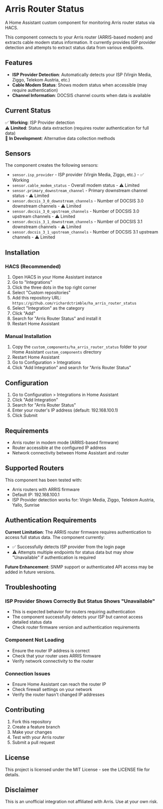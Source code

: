 # Arris Router Status

A Home Assistant custom component for monitoring Arris router status via HACS.

This component connects to your Arris router (ARRIS-based modem) and extracts cable modem status information. It currently provides ISP provider detection and attempts to extract status data from various endpoints.

## Features

- **ISP Provider Detection**: Automatically detects your ISP (Virgin Media, Ziggo, Telekom Austria, etc.)
- **Cable Modem Status**: Shows modem status when accessible (may require authentication)
- **Channel Information**: DOCSIS channel counts when data is available

## Current Status

✅ **Working**: ISP Provider detection  
⚠️ **Limited**: Status data extraction (requires router authentication for full data)  
🔄 **In Development**: Alternative data collection methods

## Sensors

The component creates the following sensors:

- `sensor.isp_provider` - ISP provider (Virgin Media, Ziggo, etc.) - ✅ Working
- `sensor.cable_modem_status` - Overall modem status - ⚠️ Limited
- `sensor.primary_downstream_channel` - Primary downstream channel status - ⚠️ Limited
- `sensor.docsis_3_0_downstream_channels` - Number of DOCSIS 3.0 downstream channels - ⚠️ Limited
- `sensor.docsis_3_0_upstream_channels` - Number of DOCSIS 3.0 upstream channels - ⚠️ Limited
- `sensor.docsis_3_1_downstream_channels` - Number of DOCSIS 3.1 downstream channels - ⚠️ Limited
- `sensor.docsis_3_1_upstream_channels` - Number of DOCSIS 3.1 upstream channels - ⚠️ Limited

## Installation

### HACS (Recommended)

1. Open HACS in your Home Assistant instance
2. Go to "Integrations"
3. Click the three dots in the top right corner
4. Select "Custom repositories"
5. Add this repository URL: `https://github.com/richardctrimble/ha_arris_router_status`
6. Select "Integration" as the category
7. Click "Add"
8. Search for "Arris Router Status" and install it
9. Restart Home Assistant

### Manual Installation

1. Copy the `custom_components/ha_arris_router_status` folder to your Home Assistant `custom_components` directory
2. Restart Home Assistant
3. Go to Configuration > Integrations
4. Click "Add Integration" and search for "Arris Router Status"

## Configuration

1. Go to Configuration > Integrations in Home Assistant
2. Click "Add Integration"
3. Search for "Arris Router Status"
4. Enter your router's IP address (default: 192.168.100.1)
5. Click Submit

## Requirements

- Arris router in modem mode (ARRIS-based firmware)
- Router accessible at the configured IP address
- Network connectivity between Home Assistant and router

## Supported Routers

This component has been tested with:
- Arris routers with ARRIS firmware
- Default IP: 192.168.100.1
- ISP Provider detection works for: Virgin Media, Ziggo, Telekom Austria, Yallo, Sunrise

## Authentication Requirements

**Current Limitation**: The ARRIS router firmware requires authentication to access full status data. The component currently:

- ✅ Successfully detects ISP provider from the login page
- ⚠️ Attempts multiple endpoints for status data but may show "Unavailable" if authentication is required

**Future Enhancement**: SNMP support or authenticated API access may be added in future versions.

## Troubleshooting

### ISP Provider Shows Correctly But Status Shows "Unavailable"
- This is expected behavior for routers requiring authentication
- The component successfully detects your ISP but cannot access detailed status data
- Check router firmware version and authentication requirements

### Component Not Loading
- Ensure the router IP address is correct
- Check that your router uses ARRIS firmware
- Verify network connectivity to the router

### Connection Issues
- Ensure Home Assistant can reach the router IP
- Check firewall settings on your network
- Verify the router hasn't changed IP addresses

## Contributing

1. Fork this repository
2. Create a feature branch
3. Make your changes
4. Test with your Arris router
5. Submit a pull request

## License

This project is licensed under the MIT License - see the LICENSE file for details.

## Disclaimer

This is an unofficial integration not affiliated with Arris. Use at your own risk.